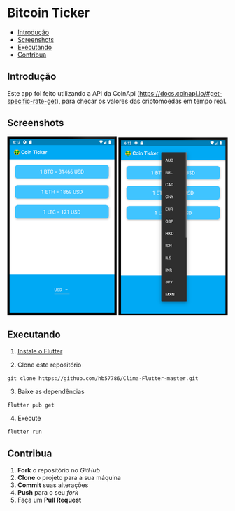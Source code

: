 # Bitcoin Ticker

* [Introdução](#introdução)
* [Screenshots](#screenshots)
* [Executando](#executando)
* [Contribua](#contribua)

## Introdução

Este app foi feito utilizando a API da CoinApi (https://docs.coinapi.io/#get-specific-rate-get), para checar os valores das criptomoedas em tempo real.

## Screenshots

<p float="left">
  <img src="/screenshots/screen_1.png" width="250" />
  <img src="/screenshots/screen_2.png" width="250" /> 
</p>

## Executando

1. [Instale o Flutter](https://flutter.dev/docs/get-started/install)

2. Clone este repositório

```
git clone https://github.com/hb57786/Clima-Flutter-master.git
```

3. Baixe as dependências

```
flutter pub get
```

4. Execute

```
flutter run
```

## Contribua

1. **Fork** o repositório no *GitHub*
2. **Clone** o projeto para a sua máquina
3. **Commit** suas alterações 
4. **Push** para o seu *fork*
5. Faça um **Pull Request**
